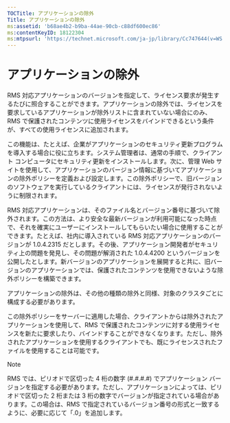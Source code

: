 ```yaml
---
TOCTitle: アプリケーションの除外
Title: アプリケーションの除外
ms:assetid: 'b68ae4b2-b9ba-44ae-90cb-c88df600ec86'
ms:contentKeyID: 18122304
ms:mtpsurl: 'https://technet.microsoft.com/ja-jp/library/Cc747644(v=WS.10)'
---
```


アプリケーションの除外
======================

RMS 対応アプリケーションのバージョンを指定して、ライセンス要求が発生するたびに照合することができます。アプリケーションの除外では、ライセンスを要求しているアプリケーションが除外リストに含まれていない場合にのみ、RMS で保護されたコンテンツに使用ライセンスをバインドできるという条件が、すべての使用ライセンスに追加されます。

この機能は、たとえば、企業がアプリケーションのセキュリティ更新プログラムを導入する場合に役に立ちます。システム管理者は、通常の手順で、クライアント コンピュータにセキュリティ更新をインストールします。次に、管理 Web サイトを使用して、アプリケーションのバージョン情報に基づいてアプリケーションの除外ポリシーを定義および設定します。この除外ポリシーで、旧バージョンのソフトウェアを実行しているクライアントには、ライセンスが発行されないように制限されます。

RMS 対応アプリケーションは、そのファイル名とバージョン番号に基づいて除外されます。この方法は、より安全な最新バージョンが利用可能になった時点で、それを確実にユーザーにインストールしてもらいたい場合に使用することができます。たとえば、社内に導入されている RMS 対応アプリケーションのバージョンが 1.0.4.2315 だとします。その後、アプリケーション開発者がセキュリティ上の問題を発見し、その問題が解消された 1.0.4.4200 というバージョンを公開したとします。新バージョンのアプリケーションを展開すると共に、旧バージョンのアプリケーションでは、保護されたコンテンツを使用できないような除外ポリシーを構築できます。

アプリケーションの除外は、その他の種類の除外と同様、対象のクラスタごとに構成する必要があります。

この除外ポリシーをサーバーに適用した場合、クライアントからは除外されたアプリケーションを使用して、RMS で保護されたコンテンツに対する使用ライセンスを新たに要求したり、バインドすることができなくなります。ただし、除外されたアプリケーションを使用するクライアントでも、既にライセンスされたファイルを使用することは可能です。

> [!NOTE]
> RMS では、ピリオドで区切った 4 桁の数字 (\#.\#.\#.\#) でアプリケーション バージョンを指定する必要があります。ただし、アプリケーションによっては、ピリオドで区切った 2 桁または 3 桁の数字でバージョンが指定されている場合があります。この場合は、RMS で指定されているバージョン番号の形式と一致するように、必要に応じて「.0」を追加します。 
